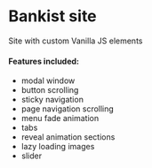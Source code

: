 # Bankist site
Site with custom Vanilla JS elements

#### Features included:
  - modal window
  - button scrolling
  - sticky navigation
  - page navigation scrolling
  - menu fade animation
  - tabs
  - reveal animation sections
  - lazy loading images
  - slider
